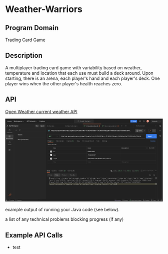 # Weather-Warriors

## Program Domain
Trading Card Game

## Description
A multiplayer trading card game with variability based on weather, temperature and location that each use must build a deck around. 
Upon starting, there is an arena, each player's hand and each player's deck. One player wins when the other player's health reaches zero.

## API
[Open Weather current weather API](https://openweathermap.org/current)

![Postman_example.png](Postman_example.png)

example output of running your Java code (see below).

a list of any technical problems blocking progress (if any)

## Example API Calls

- test